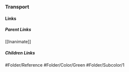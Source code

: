 ### Transport
#### Links
##### Parent Links
[[Inanimate]]
##### Children Links
#Folder/Reference
#Folder/Color/Green
#Folder/Subcolor/1
